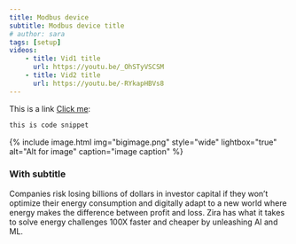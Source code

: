 ```yaml
---
title: Modbus device
subtitle: Modbus device title
# author: sara
tags: [setup]
videos: 
    - title: Vid1 title
      url: https://youtu.be/_OhSTyVSCSM
    - title: Vid2 title
      url: https://youtu.be/-RYkapHBVs8
---
```


This is a link [Click me](http://my.zira.us/):

```bash
this is code snippet
```

{% include image.html img="bigimage.png" style="wide" lightbox="true" alt="Alt for image" caption="image caption" %}

### With subtitle

Companies risk losing billions of dollars in investor capital if they won’t optimize their energy consumption and digitally adapt to a new world where energy makes the difference between profit and loss.  Zira has what it takes to solve energy challenges 100X faster and cheaper by unleashing AI and ML.


